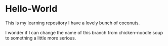 # Hello-World
This is my learning repository
I have a lovely bunch of coconuts.

I wonder if I can change the name of this branch from chicken-noodle soup to something a little more serious.
